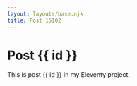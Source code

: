 ```yaml
---
layout: layouts/base.njk
title: Post 15102
---
```


# Post {{ id }}

This is post {{ id }} in my Eleventy project.

